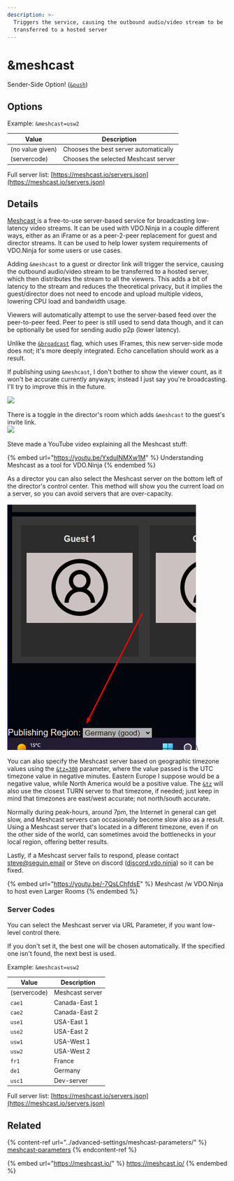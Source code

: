 ```yaml
---
description: >-
  Triggers the service, causing the outbound audio/video stream to be
  transferred to a hosted server
---
```


# \&meshcast

Sender-Side Option! ([`&push`](../source-settings/push.md))

## Options

Example: `&meshcast=usw2`

| Value            | Description                           |
| ---------------- | ------------------------------------- |
| (no value given) | Chooses the best server automatically |
| (servercode)     | Chooses the selected Meshcast server  |

Full server list: [https://meshcast.io/servers.json](https://meshcast.io/servers.json)

## Details

[Meshcast ](https://meshcast.io/)is a free-to-use server-based service for broadcasting low-latency video streams. It can be used with VDO.Ninja in a couple different ways, either as an iFrame or as a peer-2-peer replacement for guest and director streams. It can be used to help lower system requirements of VDO.Ninja for some users or use cases.

Adding `&meshcast` to a guest or director link will trigger the service, causing the outbound audio/video stream to be transferred to a hosted server, which then distributes the stream to all the viewers. This adds a bit of latency to the stream and reduces the theoretical privacy, but it implies the guest/director does not need to encode and upload multiple videos, lowering CPU load and bandwidth usage.

Viewers will automatically attempt to use the server-based feed over the peer-to-peer feed. Peer to peer is still used to send data though, and it can be optionally be used for sending audio p2p (lower latency).

Unlike the [`&broadcast`](../advanced-settings/view-parameters/broadcast.md) flag, which uses IFrames, this new server-side mode does not; it's more deeply integrated. Echo cancellation should work as a result.

If publishing using `&meshcast`, I don't bother to show the viewer count, as it won't be accurate currently anyways; instead I just say you're broadcasting. I'll try to improve this in the future.

![](<../.gitbook/assets/image (93) (1) (1) (1).png>)

There is a toggle in the director's room which adds `&meshcast` to the guest's invite link.\
![](<../.gitbook/assets/image (105) (1).png>)

Steve made a YouTube video explaining all the Meshcast stuff:

{% embed url="https://youtu.be/YxduINMXw1M" %}
Understanding Meshcast as a tool for VDO.Ninja
{% endembed %}

As a director you can also select the Meshcast server on the bottom left of the director's control center. This method will show you the current load on a server, so you can avoid servers that are over-capacity.\
\
![](<../.gitbook/assets/image (2) (3) (1).png>)\


You can also specify the Meshcast server based on geographic timezone values using the [`&tz=300`](and-tz.md) parameter, where the value passed is the UTC timezone value in negative minutes. Eastern Europe I suppose would be a negative value, while North America would be a positive value. The [`&tz`](and-tz.md) will also use the closest TURN server to that timezone, if needed; just keep in mind that timezones are east/west accurate; not north/south accurate.

Normally during peak-hours, around 7pm, the Internet in general can get slow, and Meshcast servers can occasionally become slow also as a result. Using a Meshcast server that's located in a different timezone, even if on the other side of the world, can sometimes avoid the bottlenecks in your local region, offering better results.

Lastly, if a Meshcast server fails to respond, please contact steve@seguin.email or Steve on discord ([discord.vdo.ninja](https://discord.com/invite/cKkj5nN8pH)) so it can be fixed.

{% embed url="https://youtu.be/-7QsLChfdsE" %}
Meshcast /w VDO.Ninja to host even Larger Rooms
{% endembed %}

### Server Codes

You can select the Meshcast server via URL Parameter, if you want low-level control there.

If you don't set it, the best one will be chosen automatically. If the specified one isn't found, the next best is used.

Example: `&meshcast=usw2`

| Value        | Description     |
| ------------ | --------------- |
| (servercode) | Meshcast server |
| `cae1`       | Canada-East 1   |
| `cae2`       | Canada-East 2   |
| `use1`       | USA-East 1      |
| `use2`       | USA-East 2      |
| `usw1`       | USA-West 1      |
| `usw2`       | USA-West 2      |
| `fr1`        | France          |
| `de1`        | Germany         |
| `usc1`       | Dev-server      |

Full server list: [https://meshcast.io/servers.json](https://meshcast.io/servers.json)

## Related

{% content-ref url="../advanced-settings/meshcast-parameters/" %}
[meshcast-parameters](../advanced-settings/meshcast-parameters/)
{% endcontent-ref %}

{% embed url="https://meshcast.io/" %}
https://meshcast.io/
{% endembed %}
